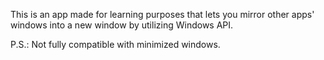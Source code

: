 This is an app made for learning purposes that lets you mirror other apps' windows into a new window by utilizing Windows API.

P.S.: Not fully compatible with minimized windows.
